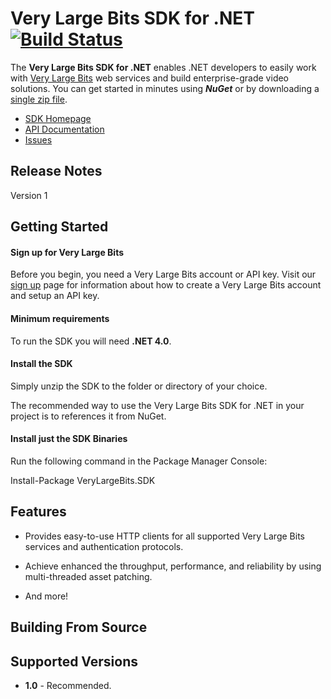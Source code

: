 # Very Large Bits SDK for .NET [![Build Status](https://travis-ci.org/verylargebits/sdk-dot-net.svg?branch=master)](https://travis-ci.org/verylargebits/sdk-dot-net)

The **Very Large Bits SDK for .NET** enables .NET developers to easily work with [Very Large Bits][vlb] web services and build enterprise-grade video solutions. You can get started in minutes using ***NuGet*** or by downloading a [single zip file][install-sdk].

* [SDK Homepage][sdk-website]
* [API Documentation][docs-api]
* [Issues][sdk-issues]

## Release Notes ##
Version 1

## Getting Started

#### Sign up for Very Large Bits ####

Before you begin, you need a Very Large Bits account or API key. Visit our [sign up][docs-signup] page for information about how to create a Very Large Bits account and setup an API key.

#### Minimum requirements ####

To run the SDK you will need **.NET 4.0**.

#### Install the SDK ####

Simply unzip the SDK to the folder or directory of your choice.

The recommended way to use the Very Large Bits SDK for .NET in your project is to references it from NuGet.

#### Install just the SDK Binaries

Run the following command in the Package Manager Console:

Install-Package VeryLargeBits.SDK

## Features

* Provides easy-to-use HTTP clients for all supported Very Large Bits services and authentication protocols.

* Achieve enhanced the throughput, performance, and reliability by using multi-threaded asset patching.

* And more!

## Building From Source

## Supported Versions

* **1.0** - Recommended.

[vlb]: https://verylargebits.com
[docs-api]: https://api.verylargebits.com/docs/
[docs-signup]: https://verylargebits.com/sign-up.html
[install-sdk]: https://github.com/verylargebits/sdk-dot-net/archive/master.zip
[sdk-issues]: https://github.com/verylargebits/sdk-dot-net/issues
[sdk-license]: https://github.com/verylargebits/sdk-dot-net/blob/master/LICENSE.txt
[sdk-website]: https://github.com/verylargebits/sdk-dot-net